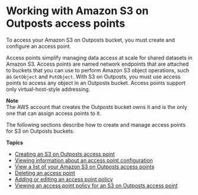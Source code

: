 # Working with Amazon S3 on Outposts access points<a name="S3OutpostsAccessPoints"></a>

To access your Amazon S3 on Outposts bucket, you must create and configure an access point\.

Access points simplify managing data access at scale for shared datasets in Amazon S3\. Access points are named network endpoints that are attached to buckets that you can use to perform Amazon S3 object operations, such as `GetObject` and `PutObject`\. With S3 on Outposts, you must use access points to access any object in an Outposts bucket\. Access points support only virtual\-host\-style addressing\.

**Note**  
The AWS account that creates the Outposts bucket owns it and is the only one that can assign access points to it\.

The following sections describe how to create and manage access points for S3 on Outposts buckets\.

**Topics**
+ [Creating an S3 on Outposts access point](S3OutpostsCreateAccessPoint.md)
+ [Viewing information about an access point configuration](S3OutpostsAccessPointGet.md)
+ [View a list of your Amazon S3 on Outposts access points](S3OutpostsAccessPointList.md)
+ [Deleting an access point](S3OutpostsAccessPointsDelete.md)
+ [Adding or editing an access point policy](S3OutpostsAccessPointEditPolicy.md)
+ [Viewing an access point policy for an S3 on Outposts access point](S3OutpostsAccessPointGetPolicy.md)